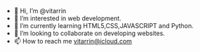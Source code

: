 - 👋 Hi, I’m @vitarrin
- 👀 I’m interested in web development.
- 🌱 I’m currently learning HTML5,CSS,JAVASCRIPT and Python.
- 💞️ I’m looking to collaborate on developing websites.
- 📫 How to reach me vitarrin@icloud.com

<!---
vitarrin/vitarrin is a ✨ special ✨ repository because its `README.md` (this file) appears on your GitHub profile.
You can click the Preview link to take a look at your changes.
--->
